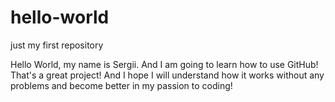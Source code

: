 # hello-world
just my first repository

Hello World, my name is Sergii. And I am going to learn how to use GitHub! That's a great project! And I hope I will understand how it works without any problems and become better in my passion to coding!
